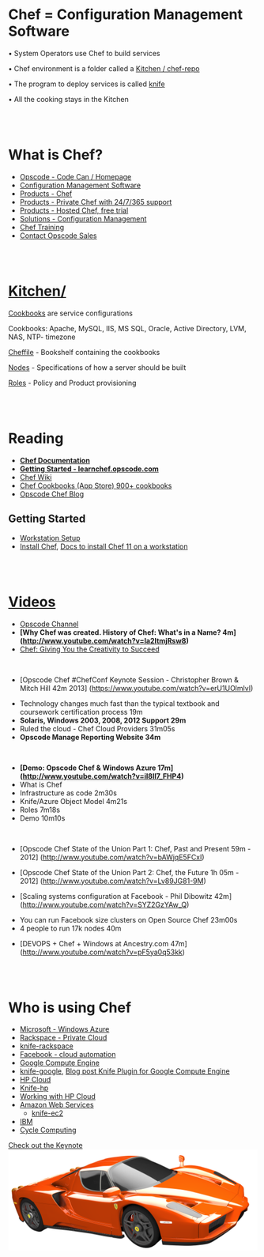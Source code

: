 # Chef = Configuration Management Software

• System Operators use Chef to build services

• Chef environment is a folder called a [Kitchen / chef-repo](https://learnchef.opscode.com/quickstart/chef-repo/)

• The program to deploy services is called [knife](http://docs.opscode.com/knife.html)

• All the cooking stays in the Kitchen

<br><br>

# What is Chef?
- [Opscode - Code Can / Homepage](http://www.opscode.com)
- [Configuration Management Software](http://www.opscode.com/solutions/configuration-management/#how-it-works)
- [Products - Chef](http://www.opscode.com/chef/)
- [Products - Private Chef with 24/7/365 support](http://www.opscode.com/private-chef/)
- [Products - Hosted Chef, free trial](http://www.opscode.com/hosted-chef/)
- [Solutions - Configuration Management](http://www.opscode.com/solutions/configuration-management/)
- [Chef Training](http://www.opscode.com/services/#training)
- [Contact Opscode Sales](http://pages.opscode.com/contact-us.html)

<br><br>

# [Kitchen/](https://github.com/opscode/chef-repo)

[Cookbooks](http://docs.opscode.com/essentials_cookbooks.html) are service configurations

Cookbooks: Apache, MySQL, IIS, MS SQL, Oracle, 
Active Directory, LVM, NAS, NTP- timezone 

[Cheffile](https://github.com/applicationsonline/librarian-chef) - Bookshelf containing the cookbooks

[Nodes](http://docs.opscode.com/chef_overview_nodes.html) - Specifications of how a server should be built

[Roles](http://docs.opscode.com/essentials_roles.html) - Policy and Product provisioning

<br><br>

# Reading
- **[Chef Documentation](http://docs.opscode.com)**
- **[Getting Started - learnchef.opscode.com](https://learnchef.opscode.com/quickstart)**
- [Chef Wiki](http://wiki.opscode.com/display/chef/Home)
- [Chef Cookbooks (App Store) 900+ cookbooks](http://community.opscode.com)
- [Opscode Chef Blog](http://www.opscode.com/blog/)

## Getting Started
- [Workstation Setup](https://learnchef.opscode.com/quickstart/workstation-setup/)
- [Install Chef](http://www.opscode.com/chef/install/), [Docs to install Chef 11 on a workstation](http://docs.opscode.com/install_workstation.html)

<br><br>

# [Videos](http://www.youtube.com/user/opscode)
- [Opscode Channel](http://www.youtube.com/user/opscode)
- **[Why Chef was created. History of Chef: What's in a Name? 4m]
(http://www.youtube.com/watch?v=Ia2ItmjRsw8)**
- [Chef: Giving You the Creativity to Succeed](http://www.youtube.com/watch?v=fMasrPeHVaI)

<br>

- [Opscode Chef #ChefConf Keynote Session - Christopher Brown & Mitch Hill 42m 2013]
(https://www.youtube.com/watch?v=erU1UOlmlvI)
 * Technology changes much fast than the typical textbook and coursework certification process 19m
 * **Solaris, Windows 2003, 2008, 2012 Support 29m**
 * Ruled the cloud - Chef Cloud Providers 31m05s
 * **Opscode Manage Reporting Website 34m**

<br>

- **[Demo: Opscode Chef & Windows Azure 17m]
(http://www.youtube.com/watch?v=il8lI7_FHP4)**
 - What is Chef
 - Infrastructure as code 2m30s
 - Knife/Azure Object Model 4m21s
 - Roles 7m18s
 - Demo 10m10s

<br>

- [Opscode Chef State of the Union Part 1: Chef, Past and Present 59m - 2012]
(http://www.youtube.com/watch?v=bAWjqE5FCxI)

- [Opscode Chef State of the Union Part 2: Chef, the Future 1h 05m - 2012]
(http://www.youtube.com/watch?v=Lv89JG81-9M)

- [Scaling systems configuration at Facebook - Phil Dibowitz 42m]
(http://www.youtube.com/watch?v=SYZ2GzYAw_Q)
 * You can run Facebook size clusters on Open Source Chef 23m00s
 * 4 people to run 17k nodes 40m

- [DEVOPS + Chef + Windows at Ancestry.com 47m]
(http://www.youtube.com/watch?v=pF5ya0q53kk)

<br><br>

# Who is using Chef
- [Microsoft - Windows Azure](http://www.opscode.com/partners/microsoft/)
- [Rackspace - Private Cloud](http://www.opscode.com/press-releases/rackspace-delivers-opscode-chef-with-rackspace-private-cloud/)
 - [knife-rackspace](https://github.com/opscode/knife-rackspace)
- [Facebook - cloud automation](http://www.zdnet.com/facebook-taps-opscode-for-cloud-automation-7000010761/)
- [Google Compute Engine](http://www.opscode.com/press-releases/opscode-announces-integration-with-google-compute-engine/)
 - [knife-google](https://github.com/opscode/knife-google), [Blog post Knife Plugin for Google Compute Engine](http://www.opscode.com/blog/2013/05/14/just-released-update-to-knife-plugin-for-google-compute-engine/)
- [HP Cloud](https://www.hpcloud.com/partner/opscode)
 - [Knife-hp](https://github.com/mattray/knife-hp)
 - [Working with HP Cloud](http://www.opscode.com/blog/2012/03/09/working-with-knife-and-hp-cloud-services/)
- [Amazon Web Services](https://aws.amazon.com/solution-providers/isv/opscode)
  - [knife-ec2](https://github.com/opscode/knife-ec2)
- [IBM](http://www.opscode.com/blog/2013/04/25/opscode-and-ibm-join-forces-to-bring-open-source-cloud-automation-to-the-enterprise/)
- [Cycle Computing](http://www.opscode.com/customers/cycle-computing/)

[Check out the Keynote](http://htmlpreview.github.io/?https://github.com/hostinginstall/Chef-First-Look/blob/master/Keynote.html)
![Chef Car](Keynote_files/chef-car.png)